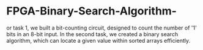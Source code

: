 # FPGA-Binary-Search-Algorithm-
or task 1, we built a bit-counting circuit, designed to count the number of '1' bits in an 8-bit input. In the second task, we created a binary search algorithm, which can locate a given value within sorted arrays efficiently.

